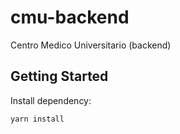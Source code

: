 # cmu-backend
Centro Medico Universitario (backend)
## Getting Started

Install dependency:

```bash
yarn install
```
